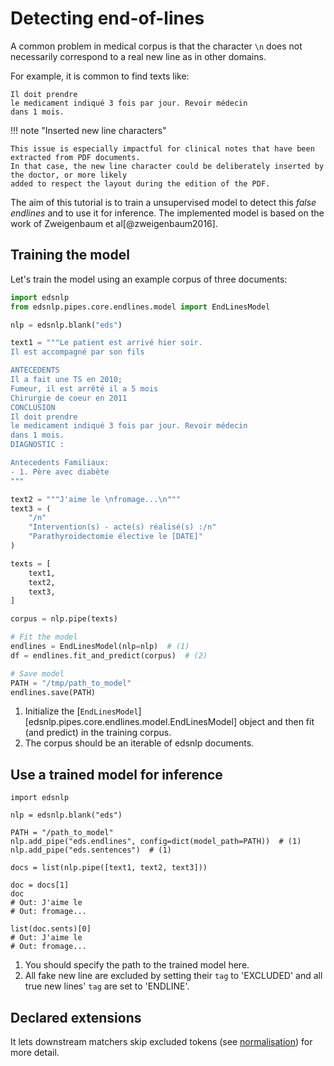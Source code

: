 # Detecting end-of-lines

A common problem in medical corpus is that the character `\n` does not necessarily correspond to a real new line as in other domains.

For example, it is common to find texts like:

```
Il doit prendre
le medicament indiqué 3 fois par jour. Revoir médecin
dans 1 mois.
```

!!! note "Inserted new line characters"

    This issue is especially impactful for clinical notes that have been extracted from PDF documents.
    In that case, the new line character could be deliberately inserted by the doctor, or more likely
    added to respect the layout during the edition of the PDF.

The aim of this tutorial is to train a unsupervised model to detect this _false endlines_ and to use it for inference.
The implemented model is based on the work of Zweigenbaum et al[@zweigenbaum2016].

## Training the model

Let's train the model using an example corpus of three documents:

```python
import edsnlp
from edsnlp.pipes.core.endlines.model import EndLinesModel

nlp = edsnlp.blank("eds")

text1 = """Le patient est arrivé hier soir.
Il est accompagné par son fils

ANTECEDENTS
Il a fait une TS en 2010;
Fumeur, il est arrêté il a 5 mois
Chirurgie de coeur en 2011
CONCLUSION
Il doit prendre
le medicament indiqué 3 fois par jour. Revoir médecin
dans 1 mois.
DIAGNOSTIC :

Antecedents Familiaux:
- 1. Père avec diabète
"""

text2 = """J'aime le \nfromage...\n"""
text3 = (
    "/n"
    "Intervention(s) - acte(s) réalisé(s) :/n"
    "Parathyroïdectomie élective le [DATE]"
)

texts = [
    text1,
    text2,
    text3,
]

corpus = nlp.pipe(texts)

# Fit the model
endlines = EndLinesModel(nlp=nlp)  # (1)
df = endlines.fit_and_predict(corpus)  # (2)

# Save model
PATH = "/tmp/path_to_model"
endlines.save(PATH)
```

1. Initialize the [`EndLinesModel`][edsnlp.pipes.core.endlines.model.EndLinesModel]
   object and then fit (and predict) in the training corpus.
2. The corpus should be an iterable of edsnlp documents.

## Use a trained model for inference

```{ .python .no-check }
import edsnlp

nlp = edsnlp.blank("eds")

PATH = "/path_to_model"
nlp.add_pipe("eds.endlines", config=dict(model_path=PATH))  # (1)
nlp.add_pipe("eds.sentences")  # (1)

docs = list(nlp.pipe([text1, text2, text3]))

doc = docs[1]
doc
# Out: J'aime le
# Out: fromage...

list(doc.sents)[0]
# Out: J'aime le
# Out: fromage...
```

1. You should specify the path to the trained model here.
2. All fake new line are excluded by setting their `tag` to 'EXCLUDED' and all true new lines' `tag` are set to 'ENDLINE'.

## Declared extensions

It lets downstream matchers skip excluded tokens (see [normalisation](../pipes/core/normalizer.md)) for more detail.
